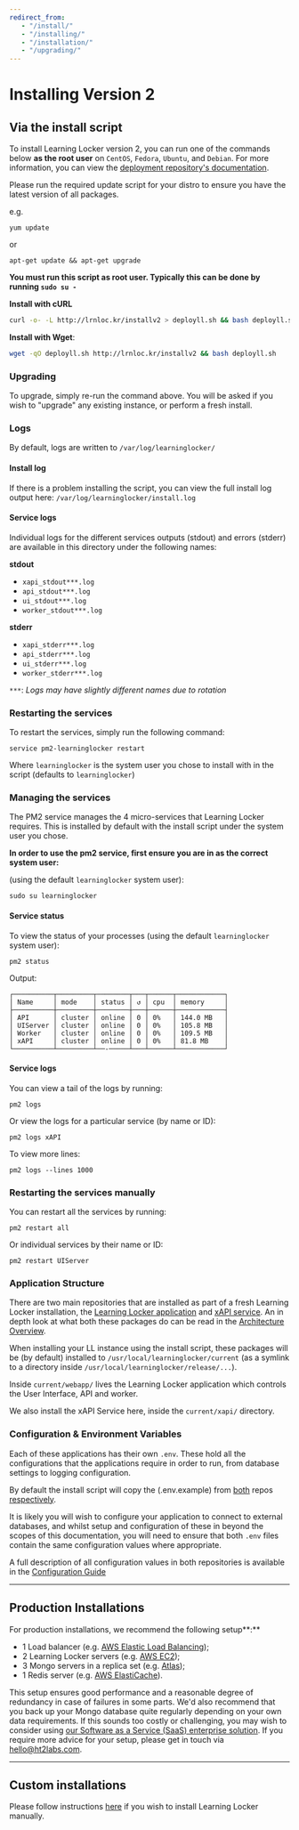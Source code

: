```yaml
---
redirect_from: 
   - "/install/"
   - "/installing/"
   - "/installation/"
   - "/upgrading/"
---
```


# Installing Version 2

## Via the install script

To install Learning Locker version 2, you can run one of the commands below **as the root user** on `CentOS`, `Fedora`, `Ubuntu`, and `Debian`. For more information, you can view the [deployment repository's documentation](https://github.com/LearningLocker/deploy).

Please run the required update script for your distro to ensure you have the latest version of all packages.

e.g.
```
yum update
```
or
```
apt-get update && apt-get upgrade
```


**You must run this script as root user. Typically this can be done by running `sudo su -`**

**Install with cURL**
```sh
curl -o- -L http://lrnloc.kr/installv2 > deployll.sh && bash deployll.sh
```
**Install with Wget**:
```sh
wget -qO deployll.sh http://lrnloc.kr/installv2 && bash deployll.sh
```

### Upgrading
To upgrade, simply re-run the command above. You will be asked if you wish to "upgrade" any existing instance, or perform a fresh install.

### Logs

By default, logs are written to `/var/log/learninglocker/`

#### Install log

If there is a problem installing the script, you can view the full install log output here:
`/var/log/learninglocker/install.log`

#### Service logs

Individual logs for the different services outputs (stdout) and errors (stderr) are available in this directory under the following names:

**stdout**
* `xapi_stdout***.log`
* `api_stdout***.log`
* `ui_stdout***.log`
* `worker_stdout***.log`

**stderr**
* `xapi_stderr***.log`
* `api_stderr***.log`
* `ui_stderr***.log`
* `worker_stderr***.log`

`***`: _Logs may have slightly different names due to rotation_


### Restarting the services
To restart the services, simply run the following command: 
```
service pm2-learninglocker restart
```
Where `learninglocker` is the system user you chose to install with in the script (defaults to `learninglocker`)

### Managing the services

The PM2 service manages the 4 micro-services that Learning Locker requires. This is installed by default with the install script under the system user you chose. 

**In order to use the pm2 service, first ensure you are in as the correct system user:**

(using the default `learninglocker` system user):
```
sudo su learninglocker
```

#### Service status
To view the status of your processes (using the default `learninglocker` system user):
```
pm2 status
```

Output:
```
┌──────────┬─────────┬────────┬───┬──────┬────────────┐
│ Name     │ mode    │ status │ ↺ │ cpu  │ memory     │
├──────────┼─────────┼────────┼───┼──────┼────────────┤
│ API      │ cluster │ online │ 0 │ 0%   │ 144.0 MB   │
│ UIServer │ cluster │ online │ 0 │ 0%   │ 105.8 MB   │
│ Worker   │ cluster │ online │ 0 │ 0%   │ 109.5 MB   │
│ xAPI     │ cluster │ online │ 0 │ 0%   │ 81.8 MB    │
└──────────┴─────────┴──-─────┴───┴──────┴────────────┘
```

#### Service logs

You can view a tail of the logs by running:
```
pm2 logs
```

Or view the logs for a particular service (by name or ID):
```
pm2 logs xAPI
```

To view more lines:
```
pm2 logs --lines 1000
```

### Restarting the services manually
You can restart all the services by running:
```
pm2 restart all
```

Or individual services by their name or ID:
```
pm2 restart UIServer
```


### Application Structure

There are two main repositories that are installed as part of a fresh Learning Locker installation, the [Learning Locker application](https://github.com/LearningLocker/learninglocker) and [xAPI service](https://github.com/LearningLocker/xapi-service). An in depth look at what both these packages do can be read in the [Architecture Overview](../overview-architecture).

When installing your LL instance using the install script, these packages will be (by default) installed to `/usr/local/learninglocker/current` (as a symlink to a directory inside `/usr/local/learninglocker/release/...`).

Inside `current/webapp/` lives the Learning Locker application which controls the User Interface, API and worker.

We also install the xAPI Service here, inside the `current/xapi/` directory.


### Configuration & Environment Variables

Each of these applications has their own `.env`. These hold all the configurations that the applications require in order to run, from database settings to logging configuration.

By default the install script will copy the (.env.example) from [both](https://github.com/LearningLocker/learninglocker/blob/master/.env.example) repos [respectively](https://github.com/LearningLocker/xapi-service/blob/master/.env.example).

It is likely you will wish to configure your application to connect to external databases, and whilst setup and configuration of these in beyond the scopes of this documentation, you will need to ensure that both `.env` files contain the same configuration values where appropriate.

A full description of all configuration values in both repositories is available in the [Configuration Guide](../guides-configuring)

___

## Production Installations
For production installations, we recommend the following setup**:**

* 1 Load balancer (e.g. [AWS Elastic Load Balancing](https://aws.amazon.com/elasticloadbalancing/));
* 2 Learning Locker servers (e.g. [AWS EC2](https://aws.amazon.com/ec2/));
* 3 Mongo servers in a replica set (e.g. [Atlas](https://www.mongodb.com/cloud/atlas));
* 1 Redis server (e.g. [AWS ElastiCache](https://aws.amazon.com/elasticache/)).

This setup ensures good performance and a reasonable degree of redundancy in case of failures in some parts. We'd also recommend that you back up your Mongo database quite regularly depending on your own data requirements. If this sounds too costly or challenging, you may wish to consider using [our Software as a Service (SaaS) enterprise solution](https://www.ht2labs.com/learning-locker/). If you require more advice for your setup, please get in touch via [hello@ht2labs.com](mailto:hello@ht2labs.com).

___

## Custom installations

Please follow instructions [here](../guides-custom-installation) if you wish to install Learning Locker manually.
